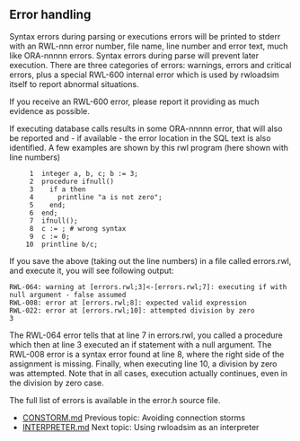 ## Error handling 
Syntax errors during parsing or executions errors will be printed to 
stderr with an RWL-nnn error number, file name, line number and error 
text, much like ORA-nnnnn errors.
Syntax errors during parse will prevent later execution.
There are three categories of errors: warnings, errors and critical 
errors, plus a special RWL-600 internal error which is used by 
rwloadsim itself to report abnormal situations.

If you receive an RWL-600 error, please report it providing as much 
evidence as possible.

If executing database calls results in some ORA-nnnnn error, that will 
also be reported and - if available - the error location in the SQL 
text is also identified.
A few examples are shown by this rwl program (here shown with line 
numbers) 
```
     1  integer a, b, c; b := 3;
     2  procedure ifnull()
     3    if a then
     4      printline "a is not zero";
     5    end;
     6  end;
     7  ifnull();
     8  c := ; # wrong syntax
     9  c := 0;
    10  printline b/c;
```
If you save the above (taking out the line numbers) in a file called 
errors.rwl, and execute it, you will see following output: 
```
RWL-064: warning at [errors.rwl;3]<-[errors.rwl;7]: executing if with null argument - false assumed
RWL-008: error at [errors.rwl;8]: expected valid expression
RWL-022: error at [errors.rwl;10]: attempted division by zero
3
```
The RWL-064 error tells that at line 7 in errors.rwl, you called a 
procedure which then at line 3 executed an if statement with a null 
argument.
The RWL-008 error is a syntax error found at line 8, where the right 
side of the assignment is missing.
Finally, when executing line 10, a division by zero was attempted.
Note that in all cases, execution actually continues, even in the 
division by zero case. 

The full list of errors is available in the error.h source file.

* [CONSTORM.md](CONSTORM.md) Previous topic: Avoiding connection storms
* [INTERPRETER.md](INTERPRETER.md) Next topic: Using rwloadsim as an interpreter
